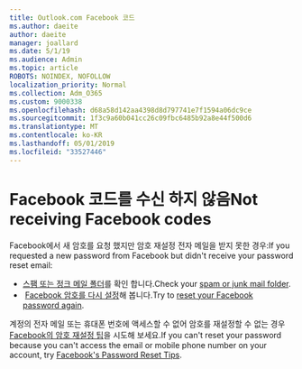 ```yaml
---
title: Outlook.com Facebook 코드
ms.author: daeite
author: daeite
manager: joallard
ms.date: 5/1/19
ms.audience: Admin
ms.topic: article
ROBOTS: NOINDEX, NOFOLLOW
localization_priority: Normal
ms.collection: Adm_O365
ms.custom: 9000338
ms.openlocfilehash: d68a58d142aa4398d8d797741e7f1594a06dc9ce
ms.sourcegitcommit: 1f3c9a60b041cc26c09fbc6485b92a8e44f500d6
ms.translationtype: MT
ms.contentlocale: ko-KR
ms.lasthandoff: 05/01/2019
ms.locfileid: "33527446"
---
```

# <a name="not-receiving-facebook-codes"></a><span data-ttu-id="e95ac-102">Facebook 코드를 수신 하지 않음</span><span class="sxs-lookup"><span data-stu-id="e95ac-102">Not receiving Facebook codes</span></span>

<span data-ttu-id="e95ac-103">Facebook에서 새 암호를 요청 했지만 암호 재설정 전자 메일을 받지 못한 경우:</span><span class="sxs-lookup"><span data-stu-id="e95ac-103">If you requested a new password from Facebook but didn't receive your password reset email:</span></span>

- <span data-ttu-id="e95ac-104">[스팸 또는 정크 메일 폴더](https://outlook.live.com/mail/junkemail)를 확인 합니다.</span><span class="sxs-lookup"><span data-stu-id="e95ac-104">Check your [spam or junk mail folder](https://outlook.live.com/mail/junkemail).</span></span>
- <span data-ttu-id="e95ac-105"> [Facebook 암호를 다시 설정](https://www.facebook.com/help/213395615347144?helpref=faq_content)해 봅니다.</span><span class="sxs-lookup"><span data-stu-id="e95ac-105">Try to [reset your Facebook password again](https://www.facebook.com/help/213395615347144?helpref=faq_content).</span></span>

<span data-ttu-id="e95ac-106">계정의 전자 메일 또는 휴대폰 번호에 액세스할 수 없어 암호를 재설정할 수 없는 경우 [Facebook의 암호 재설정 팁](https://www.facebook.com/help/218815984812734)을 시도해 보세요.</span><span class="sxs-lookup"><span data-stu-id="e95ac-106">If you can't reset your password because you can't access the email or mobile phone number on your account, try [Facebook's Password Reset Tips](https://www.facebook.com/help/218815984812734).</span></span>